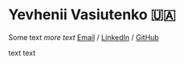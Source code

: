 # Yevhenii Vasiutenko 🇺🇦

Some text
_more text_
[Email](mailto:thegeka@gmail.com) / [LinkedIn](https://www.linkedin.com/in/yevhenii-vasiutenko) / [GitHub](https://github.com/Evgeniyme)

text text